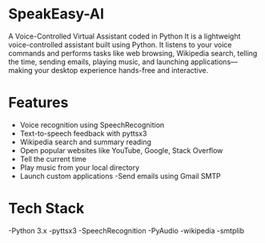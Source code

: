 # SpeakEasy-AI
A  Voice-Controlled Virtual Assistant coded in Python
It is a lightweight voice-controlled assistant built using Python. It listens to your voice commands and performs tasks like web browsing, Wikipedia search, telling the time, sending emails, playing music, and launching applications—making your desktop experience hands-free and interactive.

# Features
- Voice recognition using SpeechRecognition
- Text-to-speech feedback with pyttsx3
- Wikipedia search and summary reading
- Open popular websites like YouTube, Google, Stack Overflow
- Tell the current time
- Play music from your local directory
- Launch custom applications
-Send emails using Gmail SMTP

# Tech Stack
-Python 3.x
-pyttsx3
-SpeechRecognition
-PyAudio
-wikipedia
-smtplib 

